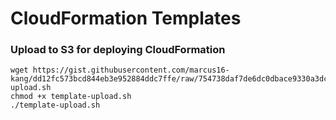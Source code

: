 # CloudFormation Templates

### Upload to S3 for deploying CloudFormation

``` shell
wget https://gist.githubusercontent.com/marcus16-kang/dd12fc573bcd844eb3e952884ddc7ffe/raw/754738daf7de6dc0dbace9330a3dc287a1d65992/template-upload.sh
chmod +x template-upload.sh
./template-upload.sh
```
